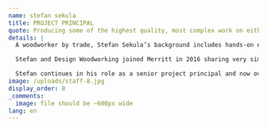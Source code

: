 ```yaml
---
name: stefan sekula
title: PROJECT PRINCIPAL
quote: Producing some of the highest quality, most complex work on either coast has earned our reputation for excellence.
details: |
  A woodworker by trade, Stefan Sekula’s background includes hands-on experience in carpentry, framing, shop drawing, fabrication, finishing and installation of architectural millwork. In 1989 he partnered with Design Woodworking founder David Wolfolk and together they grew the Lodi, California-based company to $9 million in annual revenue.

  Stefan and Design Woodworking joined Merritt in 2016 sharing very similar clients, projects and philosophies. Stefan and team have become valuable assets to the Merritt family and together they are approaching great new opportunities to grow, learn and problem solve as one.

  Stefan continues in his role as a senior project principal and now oversees Merritt West’s operations.
image: /uploads/staff-8.jpg
display_order: 8
_comments:
  image: file should be ~600px wide
lang: en
---
```


